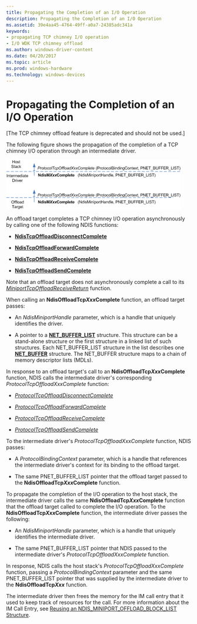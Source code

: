 ```yaml
---
title: Propagating the Completion of an I/O Operation
description: Propagating the Completion of an I/O Operation
ms.assetid: 39e4aa45-4764-49ff-a0a7-24385adc341a
keywords:
- propagating TCP chimney I/O operation
- I/O WDK TCP chimney offload
ms.author: windows-driver-content
ms.date: 04/20/2017
ms.topic: article
ms.prod: windows-hardware
ms.technology: windows-devices
---
```


# Propagating the Completion of an I/O Operation


\[The TCP chimney offload feature is deprecated and should not be used.\]

The following figure shows the propagation of the completion of a TCP chimney I/O operation through an intermediate driver.

![diagram illustrating the propagation of the completion of a tcp chimney i/o operation through an intermediate driver](images/prop-io-completion.png)

An offload target completes a TCP chimney I/O operation asynchronously by calling one of the following NDIS functions:

-   [**NdisTcpOffloadDisconnectComplete**](https://msdn.microsoft.com/library/windows/hardware/ff564590)

-   [**NdisTcpOffloadForwardComplete**](https://msdn.microsoft.com/library/windows/hardware/ff564597)

-   [**NdisTcpOffloadReceiveComplete**](https://msdn.microsoft.com/library/windows/hardware/ff564599)

-   [**NdisTcpOffloadSendComplete**](https://msdn.microsoft.com/library/windows/hardware/ff564609)

Note that an offload target does not asynchronously complete a call to its [*MiniportTcpOffloadReceiveReturn*](https://msdn.microsoft.com/library/windows/hardware/ff559462) function.

When calling an **NdisOffloadTcp*Xxx*Complete** function, an offload target passes:

-   An *NdisMiniportHandle* parameter, which is a handle that uniquely identifies the driver.

-   A pointer to a [**NET\_BUFFER\_LIST**](https://msdn.microsoft.com/library/windows/hardware/ff563672) structure. This structure can be a stand-alone structure or the first structure in a linked list of such structures. Each NET\_BUFFER\_LIST structure in the list describes one [**NET\_BUFFER**](https://msdn.microsoft.com/library/windows/hardware/ff568376) structure. The NET\_BUFFER structure maps to a chain of memory descriptor lists (MDLs).

In response to an offload target's call to an **NdisOffloadTcp*Xxx*Complete** function, NDIS calls the intermediate driver's corresponding *ProtocolTcpOffloadXxxComplete* function:

-   [*ProtocolTcpOffloadDisconnectComplete*](https://msdn.microsoft.com/library/windows/hardware/ff570271)

-   [*ProtocolTcpOffloadForwardComplete*](https://msdn.microsoft.com/library/windows/hardware/ff570273)

-   [*ProtocolTcpOffloadReceiveComplete*](https://msdn.microsoft.com/library/windows/hardware/ff570274)

-   [*ProtocolTcpOffloadSendComplete*](https://msdn.microsoft.com/library/windows/hardware/ff570276)

To the intermediate driver's *ProtocolTcpOffloadXxxComplete* function, NDIS passes:

-   A *ProtocolBindingContext* parameter, which is a handle that references the intermediate driver's context for its binding to the offload target.

-   The same PNET\_BUFFER\_LIST pointer that the offload target passed to the **NdisOffloadTcp*Xxx*Complete** function.

To propagate the completion of the I/O operation to the host stack, the intermediate driver calls the same **NdisOffloadTcp*Xxx*Complete** function that the offload target called to complete the I/O operation. To the **NdisOffloadTcp*Xxx*Complete** function, the intermediate driver passes the following:

-   An *NdisMiniportHandle* parameter, which is a handle that uniquely identifies the intermediate driver.

-   The same PNET\_BUFFER\_LIST pointer that NDIS passed to the intermediate driver's *ProtocolTcpOffloadXxxComplete* function.

In response, NDIS calls the host stack's *ProtocolTcpOffloadXxxComplete* function, passing a *ProtocolBindingContext* parameter and the same PNET\_BUFFER\_LIST pointer that was supplied by the intermediate driver to the **NdisOffloadTcp*Xxx*** function.

The intermediate driver then frees the memory for the IM call entry that it used to keep track of resources for the call. For more information about the IM Call Entry, see [Reusing an NDIS\_MINIPORT\_OFFLOAD\_BLOCK\_LIST Structure](reusing-an-ndis-miniport-offload-block-list-structure.md).

 

 





